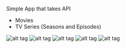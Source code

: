 Simple App that takes API 
- Movies
- TV Series (Seasons and Episodes)

![alt tag](https://user-images.githubusercontent.com/45259348/93155842-430d5380-f707-11ea-9444-4c3650481a9a.png)
![alt tag](https://user-images.githubusercontent.com/45259348/90385450-76ff4580-e083-11ea-8d9e-4dd504734f2e.png)
![alt tag](https://user-images.githubusercontent.com/45259348/90385462-7b2b6300-e083-11ea-9697-c07c14613947.png)
![alt tag](https://user-images.githubusercontent.com/45259348/90385479-82eb0780-e083-11ea-8c2d-b3b10539071a.png)
![alt tag](https://user-images.githubusercontent.com/45259348/90385499-8a121580-e083-11ea-822e-b231a6fd6ce6.png)
